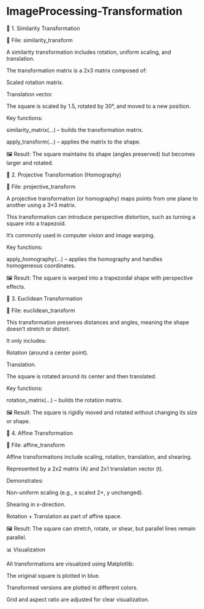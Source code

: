 # ImageProcessing-Transformation
🔁 1. Similarity Transformation

📄 File: similarity_transform

A similarity transformation includes rotation, uniform scaling, and translation.

The transformation matrix is a 2x3 matrix composed of:

Scaled rotation matrix.

Translation vector.

The square is scaled by 1.5, rotated by 30°, and moved to a new position.

Key functions:

similarity_matrix(...) – builds the transformation matrix.

apply_transform(...) – applies the matrix to the shape.

🖼️ Result: The square maintains its shape (angles preserved) but becomes larger and rotated.

🎯 2. Projective Transformation (Homography)

📄 File: projective_transform

A projective transformation (or homography) maps points from one plane to another using a 3×3 matrix.

This transformation can introduce perspective distortion, such as turning a square into a trapezoid.

It’s commonly used in computer vision and image warping.

Key functions:

apply_homography(...) – applies the homography and handles homogeneous coordinates.

🖼️ Result: The square is warped into a trapezoidal shape with perspective effects.

📐 3. Euclidean Transformation

📄 File: euclidean_transform

This transformation preserves distances and angles, meaning the shape doesn’t stretch or distort.

It only includes:

Rotation (around a center point).

Translation.

The square is rotated around its center and then translated.

Key functions:

rotation_matrix(...) – builds the rotation matrix.

🖼️ Result: The square is rigidly moved and rotated without changing its size or shape.

🧮 4. Affine Transformation

📄 File: affine_transform

Affine transformations include scaling, rotation, translation, and shearing.

Represented by a 2x2 matrix (A) and 2x1 translation vector (t).

Demonstrates:

Non-uniform scaling (e.g., x scaled 2×, y unchanged).

Shearing in x-direction.

Rotation + Translation as part of affine space.

🖼️ Result: The square can stretch, rotate, or shear, but parallel lines remain parallel.

📊 Visualization

All transformations are visualized using Matplotlib:

The original square is plotted in blue.

Transformed versions are plotted in different colors.

Grid and aspect ratio are adjusted for clear visualization.

